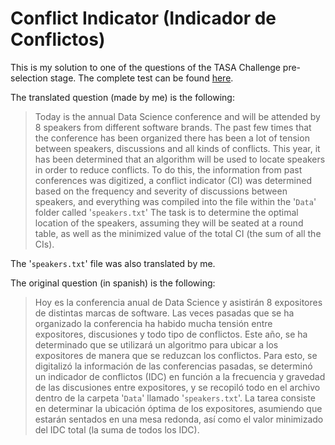 # Conflict Indicator (Indicador de Conflictos)
This is my solution to one of the questions of the TASA Challenge pre-selection stage. The complete test can be found [here]( https://docs.google.com/document/d/1rI5UzbvUe2KcMefqCgUwZ2qjkS3OQ0Yf3NTL-teiYz4/edit).

The translated question (made by me) is the following:
> Today is the annual Data Science conference and will be attended by 8 speakers from different software brands. The past few times that the conference has been organized there has been a lot of tension between speakers, discussions and all kinds of conflicts. This year, it has been determined that an algorithm will be used to locate speakers in order to reduce conflicts. To do this, the information from past conferences was digitized, a conflict indicator (CI) was determined based on the frequency and severity of discussions between speakers, and everything was compiled into the file within the '`Data`' folder called '`speakers.txt`' The task is to determine the optimal location of the speakers, assuming they will be seated at a round table, as well as the minimized value of the total CI (the sum of all the CIs).

The '`speakers.txt`' file was also translated by me.

The original question (in spanish) is the following:
> Hoy es la conferencia anual de Data Science y asistirán 8 expositores de distintas marcas de software. Las veces pasadas que se ha organizado la conferencia ha habido mucha tensión entre expositores, discusiones y todo tipo de conflictos. Este año, se ha determinado que se utilizará un algoritmo para ubicar a los expositores de manera que se reduzcan los conflictos. Para esto, se digitalizó la información de las conferencias pasadas, se determinó un indicador de conflictos (IDC) en función a la frecuencia y gravedad de las discusiones entre expositores, y se recopiló todo en el archivo dentro de la carpeta '`Data`' llamado '`speakers.txt`'. La tarea consiste en determinar la ubicación óptima de los expositores, asumiendo que estarán sentados en una mesa redonda, así como el valor minimizado del IDC total (la suma de todos los IDC).
